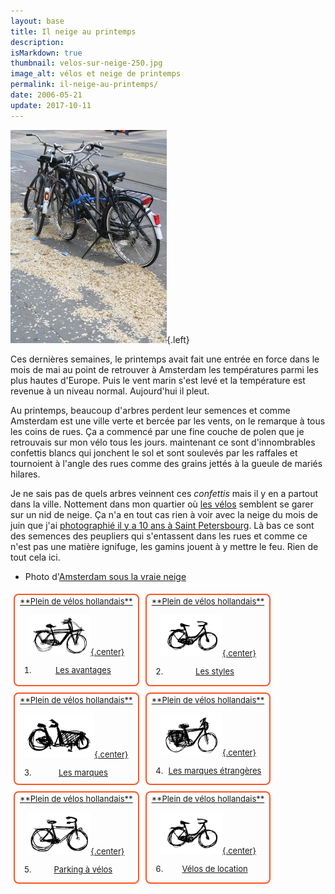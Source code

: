 ```yaml
---
layout: base
title: Il neige au printemps
description: 
isMarkdown: true
thumbnail: velos-sur-neige-250.jpg
image_alt: vélos et neige de printemps
permalink: il-neige-au-printemps/
date: 2006-05-21
update: 2017-10-11
---
```




![vélos et neige de printemps](velos-sur-neige-250.jpg){.left}

Ces dernières semaines, le printemps avait fait une entrée en force dans le mois de mai au point de retrouver à Amsterdam les températures parmi les plus hautes d'Europe. Puis le vent marin s'est levé et la température est revenue à un niveau normal. Aujourd'hui il pleut.

Au printemps, beaucoup d'arbres perdent leur semences et comme Amsterdam est une ville verte et bercée par les vents, on le remarque à tous les coins de rues. Ça a commencé par une fine couche de polen que je retrouvais sur mon vélo tous les jours. maintenant ce sont d'innombrables confettis blancs qui jonchent le sol et sont soulevés par les raffales et tournoient à l'angle des rues comme des grains jettés à la gueule de mariés hilares. 

Je ne sais pas de quels arbres veinnent ces *confettis* mais il y en a partout dans la ville. Nottement dans mon quartier où [les vélos](/?q=v%C3%A9los) semblent se garer sur un nid de neige. Ça n'a en tout cas rien à voir avec la neige du mois de juin que j'ai [photographié il y a 10 ans à Saint Petersbourg](http://web.archive.org/web/20091009172826/http://membres.lycos.fr/artic/stpet/neige.html). Là bas ce sont des semences des peupliers qui s'entassent dans les rues et comme ce n'est pas une matière ignifuge, les gamins jouent à y mettre le feu. Rien de tout cela ici.

* Photo d'[Amsterdam sous la vraie neige](/la-temperature-ressentie)

<!-- HTML -->
<div style="border:2px solid #FF5521; border-radius:8px; text-align:center; font-size:small; padding:2px 8px; float:left; margin:5px; height:140px;">
<a href="/plein-de-velos-hollandais" title="tout savoir sur la bicyclette aux Pays-Bas">
<!-- / HTML -->
**Plein de vélos hollandais**


![vélo transportfiets hollandais](transportfiets.png){.center}


1) Les avantages


<!-- HTML -->
</a></div>
<!-- / HTML -->

<!-- HTML -->
<div style="border:2px solid #FF5521; border-radius:8px; text-align:center; font-size:small; padding:2px 8px; float:left; margin:5px; height:140px;">
<a href="/plein-de-velos" title="tout savoir sur la bicyclette aux Pays-Bas">
<!-- / HTML -->
**Plein de vélos hollandais**


![vélo omafiets hollandais](omafiets.png){.center}


2) Les styles
<!-- HTML -->
</a></div>
<!-- / HTML -->


<!-- HTML -->
<div style="border:2px solid #FF5521; border-radius:8px; text-align:center; font-size:small; padding:2px 8px; float:left; margin:5px; height:140px;">
<a href="/plein-de-velos-hollandais-3" title="tout savoir sur la bicyclette aux Pays-Bas">
<!-- / HTML -->
**Plein de vélos hollandais**


![vélo bakfiets hollandais](bakfiets.png){.center}


3) Les marques
<!-- HTML -->
</a></div>
<!-- / HTML -->

<!-- HTML -->
<div style="border:2px solid #FF5521; border-radius:8px; text-align:center; font-size:small; padding:2px 8px; float:left; margin:5px; height:140px;">
<a href="/plein-de-velos-pas-hollandais-4" title="tout savoir sur la bicyclette aux Pays-Bas">
<!-- / HTML -->
**Plein de vélos hollandais**


![vélo toerfits hollandais](toerfiets.png){.center}


4) Les marques étrangères
<!-- HTML -->
</a></div>
<!-- / HTML -->

<!-- HTML -->
<div style="border:2px solid #FF5521; border-radius:8px; text-align:center; font-size:small; padding:2px 8px; float:left; margin:5px; height:140px;">
<a href="/une-heure-sans-velo" title="tout savoir sur la bicyclette aux Pays-Bas">
<!-- / HTML -->
**Plein de vélos hollandais**


![vélo opafiets hollandais](opafiets.png){.center}


5) Parking à vélos
<!-- HTML -->
</a></div>
<!-- / HTML -->

<!-- HTML -->
<div style="border:2px solid #FF5521; border-radius:8px; text-align:center; font-size:small; padding:2px 8px; float:left; margin:5px; height:140px;">
<a href="/les-velos-de-location" title="tout savoir sur la bicyclette aux Pays-Bas">
<!-- / HTML -->
**Plein de vélos hollandais**


![vélo omafiets hollandais](omafiets.png){.center}


6) Vélos de location
<!-- HTML -->
</a></div>
<!-- / HTML -->

<!-- HTML -->
<div style="clear:both;"></div>
<!-- / HTML -->